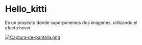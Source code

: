 # Hello_kitti

Es un proyecto donde superponemos dos imagenes, utilizando el efecto:hover

[![Captura-de-pantalla.png](https://i.postimg.cc/CKW2HWn9/Captura-de-pantalla.png)](https://postimg.cc/v1tXG2zv)
